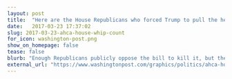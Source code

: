```yaml
---
layout: post
title:  "Here are the House Republicans who forced Trump to pull the health-care bill"
date:   2017-03-23 17:37:02
slug: 2017-03-23-ahca-house-whip-count
for_icon: washington-post.png
show_on_homepage: false
tease: false
blurb: "Enough Republicans publicly oppose the bill to kill it, but the White House is demanding a vote anyway."
external_url: "https://www.washingtonpost.com/graphics/politics/ahca-house-whip-count/"
---
```


